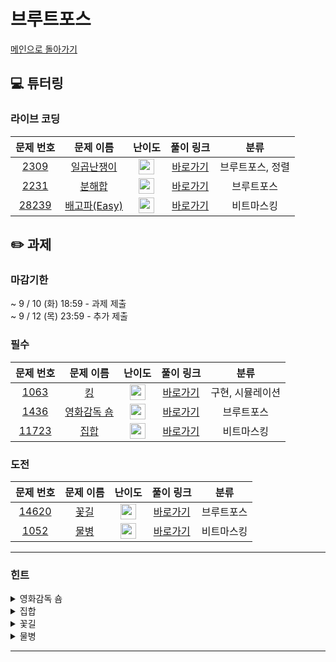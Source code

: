 # 브루트포스
[메인으로 돌아가기](https://github.com/Altu-Bitu-7/Notice) 
## 💻 튜터링 
### 라이브 코딩
| 문제 번호 | 문제 이름 | 난이도 |                                                                     풀이 링크                                                                      | 분류 |
| :-: | :-: | :-: |:----------------------------------------------------------------------------------------------------------------------------------------------:| :-: |
| [2309](https://www.acmicpc.net/problem/2309) | [일곱난쟁이](https://www.acmicpc.net/problem/2309) | <img height="25px" width="25px" src="https://static.solved.ac/tier_small/5.svg"/> | [바로가기](https://github.com/Altu-Bitu-7/Notice/blob/main/04_%EB%B8%8C%EB%A3%A8%ED%8A%B8%ED%8F%AC%EC%8A%A4/%EB%9D%BC%EC%9D%B4%EB%B8%8C%EC%BD%94%EB%94%A9/2309.cpp)  | 브루트포스, 정렬 |
| [2231](https://www.acmicpc.net/problem/2231) | [분해합](https://www.acmicpc.net/problem/2960) | <img height="25px" width="25px" src="https://static.solved.ac/tier_small/4.svg"/> | [바로가기](https://github.com/Altu-Bitu-7/Notice/blob/main/04_%EB%B8%8C%EB%A3%A8%ED%8A%B8%ED%8F%AC%EC%8A%A4/%EB%9D%BC%EC%9D%B4%EB%B8%8C%EC%BD%94%EB%94%A9/2231.cpp)  | 브루트포스 |
| [28239](https://www.acmicpc.net/problem/28239) | [배고파(Easy)](https://www.acmicpc.net/problem/28239) | <img height="25px" width="25px" src="https://static.solved.ac/tier_small/5.svg"/> | [바로가기](https://github.com/Altu-Bitu-7/Notice/blob/main/04_%EB%B8%8C%EB%A3%A8%ED%8A%B8%ED%8F%AC%EC%8A%A4/%EB%9D%BC%EC%9D%B4%EB%B8%8C%EC%BD%94%EB%94%A9/28239.cpp) | 비트마스킹 |
## ✏️ 과제 
### 마감기한
~ 9 / 10 (화) 18:59 - 과제 제출 </br>
~ 9 / 12 (목) 23:59 - 추가 제출 </br>
### 필수
| 문제 번호 | 문제 이름 | 난이도 |                                                       풀이 링크                                                        | 분류 |
| :-: | :-: | :-: |:------------------------------------------------------------------------------------------------------------------:| :-: |
| [1063](https://www.acmicpc.net/problem/1735) | [킹](https://www.acmicpc.net/problem/1063) | <img height="25px" width="25px" src="https://static.solved.ac/tier_small/7.svg"/>  | [바로가기]() | 구현, 시뮬레이션 |
| [1436](https://www.acmicpc.net/problem/1436) | [영화감독 숌](https://www.acmicpc.net/problem/1436) | <img height="25px" width="25px" src="https://d2gd6pc034wcta.cloudfront.net/tier/6.svg"/> | [바로가기]() | 브루트포스 |
| [11723](https://www.acmicpc.net/problem/11723) | [집합](https://www.acmicpc.net/problem/11723) | <img height="25px" width="25px" src="https://d2gd6pc034wcta.cloudfront.net/tier/6.svg"/> | [바로가기]() | 비트마스킹 |
### 도전
| 문제 번호 | 문제 이름 | 난이도 |                                                       풀이 링크                                                        | 분류 |
| :-: | :-: | :-: |:------------------------------------------------------------------------------------------------------------------:| :-: |
| [14620](https://www.acmicpc.net/problem/14620) | [꽃길](https://www.acmicpc.net/problem/14620) | <img height="25px" width="25px" src="https://static.solved.ac/tier_small/9.svg"/> | [바로가기]() | 브루트포스 |
| [1052](https://www.acmicpc.net/problem/9421) | [물병](https://www.acmicpc.net/problem/9421) | <img height="25px" width="25px" src="https://static.solved.ac/tier_small/11.svg"/> | [바로가기]() | 비트마스킹 |
---
 ### 힌트
<details><summary>영화감독 숌</summary><div markdown="1">&nbsp;&nbsp;&nbsp;&nbsp;각 수마다 6이 3번 연속으로 나오는지 확인해볼까요? 해당 숫자에 666이 존재하는지 확인해봅시다!</div></details>
<details><summary>집합</summary><div markdown="1">&nbsp;&nbsp;&nbsp;&nbsp;set이나 vector를 사용해 집합을 다뤄줘도 좋지만, 이번에는 수업에서 배운 비트마스킹을 사용해 각 원소의 유무를 관리해봅시다!</div></details>
<details><summary>꽃길</summary><div markdown="1">&nbsp;&nbsp;&nbsp;&nbsp;그래프의 크기가 최대 10 x 10 이네요? 세개의 꽃을 심을 수 있는 모든 경우의 수를 탐색해보아도 괜찮겠어요. 꽃이 피는 자리가 그래프의 테두리에 있는 경우는 없네요. 씨앗을 다 심었다면 특정 위치에 씨앗을 심을 경우 5칸의 비용이 얼마인지를 알아야하고, 또 그렇게 씨앗을 심었을때 꽃잎이 죽지 않는지를 판단해야겠네요!

</div></details>
<details><summary>물병</summary><div markdown="1">&nbsp;&nbsp;&nbsp;&nbsp;각 물병마다 담을 수 있는 물의 양에 규칙이 있을 것 같아요! 1리터 짜리 물병 두 개를 합치면 2리터, 2리터 짜리 물병 두 개를 합치면 4리터...직접 규칙을 찾아볼까요?</div></details>

---